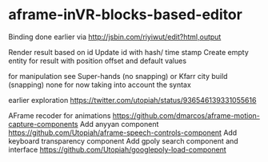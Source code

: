 # aframe-inVR-blocks-based-editor

Binding done earlier via http://jsbin.com/riyiwut/edit?html,output 

Render result based on id 
Update id with hash/ time stamp 
Create empty entity for result with position offset and default values 

for manipulation see Super-hands (no snapping) or Kfarr city build (snapping)
 none for now taking into account the syntax
      
earlier exploration https://twitter.com/utopiah/status/936546139331055616

AFrame recoder for animations https://github.com/dmarcos/aframe-motion-capture-components
Add anyyan component https://github.com/Utopiah/aframe-speech-controls-component
Add keyboard transparency component 
Add gpoly search component and interface https://github.com/Utopiah/googlepoly-load-component

